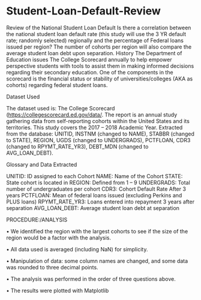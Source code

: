 # Student-Loan-Default-Review
Review of the National Student Loan Default
Is there a correlation between the national student loan default rate (this study will use the 3 YR default rate; randomly selected) regionally and the percentage of Federal loans issued per region? The number of cohorts per region will also compare the average student loan debt upon separation.
History
The Department of Education issues The College Scorecard annually to help empower perspective students with tools to assist them in making informed decisions regarding their secondary education.  One of the components in the scorecard is the financial status or stability of universities/colleges (AKA as cohorts) regarding federal student loans.

Dataset Used

The dataset used is:  The College Scorecard (https://collegescorecard.ed.gov/data/.  The report is an annual study gathering data from self-reporting cohorts within the United States and its territories.  This study covers the 2017 – 2018 Academic Year.  Extracted from the database: UNITID, INSTNM (changed to NAME), STABBR (changed to STATE), REGION, UGDS (changed to UNDERGRADS), PCTFLOAN, CDR3 (changed to RPYMT_RATE_YR3), DEBT_MDN (changed to AVG_LOAN_DEBT).  

Glossary and Data Extracted

UNITID: ID assigned to each Cohort
NAME: Name of the Cohort
STATE:  State cohort is located in
REGION: Defined from 1 – 9
UNDERGRADS: Total number of undergraduates per cohort
CDR3: Cohort Default Rate After 3 years
PCTFLOAN: Mean of federal loans issued (excluding Perkins and PLUS loans)
RPYMT_RATE_YR3: Loans entered into repayment 3 years after separation
AVG_LOAN_DEBT: Average student loan debt at separation





PROCEDURE:/ANALYSIS

•	We identified the region with the largest cohorts to see if the size of the region would be a factor with the analysis.

•	All data used is averaged (including NaN) for simplicity.

•	Manipulation of data:  some column names are changed, and some data was rounded to three decimal points.

•	The analysis was performed in the order of three questions above.

•	The results were plotted with Matplotlib


